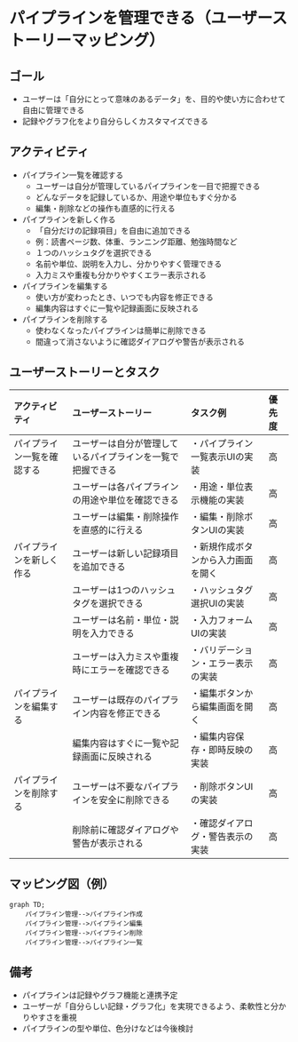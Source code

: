 # パイプラインを管理できる（ユーザーストーリーマッピング）

## ゴール
- ユーザーは「自分にとって意味のあるデータ」を、目的や使い方に合わせて自由に管理できる
- 記録やグラフ化をより自分らしくカスタマイズできる

## アクティビティ
- パイプライン一覧を確認する
  - ユーザーは自分が管理しているパイプラインを一目で把握できる
  - どんなデータを記録しているか、用途や単位もすぐ分かる
  - 編集・削除などの操作も直感的に行える
- パイプラインを新しく作る
  - 「自分だけの記録項目」を自由に追加できる
  - 例：読書ページ数、体重、ランニング距離、勉強時間など
  - １つのハッシュタグを選択できる
  - 名前や単位、説明を入力し、分かりやすく管理できる
  - 入力ミスや重複も分かりやすくエラー表示される
- パイプラインを編集する
  - 使い方が変わったとき、いつでも内容を修正できる
  - 編集内容はすぐに一覧や記録画面に反映される
- パイプラインを削除する
  - 使わなくなったパイプラインは簡単に削除できる
  - 間違って消さないように確認ダイアログや警告が表示される

## ユーザーストーリーとタスク
| アクティビティ               | ユーザーストーリー                                             | タスク例                              | 優先度 |
|:----------------------------|:--------------------------------------------------------------|:--------------------------------------|:------|
| パイプライン一覧を確認する   | ユーザーは自分が管理しているパイプラインを一覧で把握できる     | ・パイプライン一覧表示UIの実装         | 高    |
|                             | ユーザーは各パイプラインの用途や単位を確認できる               | ・用途・単位表示機能の実装             | 高    |
|                             | ユーザーは編集・削除操作を直感的に行える                       | ・編集・削除ボタンUIの実装             | 高    |
| パイプラインを新しく作る     | ユーザーは新しい記録項目を追加できる                           | ・新規作成ボタンから入力画面を開く      | 高    |
|                             | ユーザーは1つのハッシュタグを選択できる                        | ・ハッシュタグ選択UIの実装             | 高    |
|                             | ユーザーは名前・単位・説明を入力できる                         | ・入力フォームUIの実装                 | 高    |
|                             | ユーザーは入力ミスや重複時にエラーを確認できる                 | ・バリデーション・エラー表示の実装     | 高    |
| パイプラインを編集する       | ユーザーは既存のパイプライン内容を修正できる                   | ・編集ボタンから編集画面を開く          | 高    |
|                             | 編集内容はすぐに一覧や記録画面に反映される                     | ・編集内容保存・即時反映の実装         | 高    |
| パイプラインを削除する       | ユーザーは不要なパイプラインを安全に削除できる                 | ・削除ボタンUIの実装                   | 高    |
|                             | 削除前に確認ダイアログや警告が表示される                       | ・確認ダイアログ・警告表示の実装       | 高    |

## マッピング図（例）
```mermaid
graph TD;
    パイプライン管理-->パイプライン作成
    パイプライン管理-->パイプライン編集
    パイプライン管理-->パイプライン削除
    パイプライン管理-->パイプライン一覧
```

## 備考
- パイプラインは記録やグラフ機能と連携予定
- ユーザーが「自分らしい記録・グラフ化」を実現できるよう、柔軟性と分かりやすさを重視
- パイプラインの型や単位、色分けなどは今後検討
